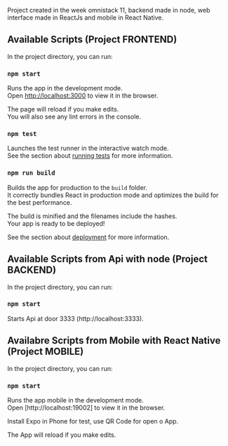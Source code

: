 Project created in the week omnistack 11, backend made in node, web interface made in ReactJs and mobile in React Native.<br />

## Available Scripts (Project FRONTEND)

In the project directory, you can run:

### `npm start`

Runs the app in the development mode.<br />
Open [http://localhost:3000](http://localhost:3000) to view it in the browser.

The page will reload if you make edits.<br />
You will also see any lint errors in the console.

### `npm test`

Launches the test runner in the interactive watch mode.<br />
See the section about [running tests](https://facebook.github.io/create-react-app/docs/running-tests) for more information.

### `npm run build`

Builds the app for production to the `build` folder.<br />
It correctly bundles React in production mode and optimizes the build for the best performance.

The build is minified and the filenames include the hashes.<br />
Your app is ready to be deployed!<br />

See the section about [deployment](https://facebook.github.io/create-react-app/docs/deployment) for more information.<br />


## Available Scripts from Api with node (Project BACKEND)

In the project directory, you can run:

### `npm start`

Starts Api at door 3333 (http://localhost:3333).<br />


## Availabre Scripts from Mobile with React Native (Project MOBILE)

In the project directory, you can run:

### `npm start`

Runs the app mobile in the development mode.<br />
Open [http://localhost:19002] to view it in the browser.

Install Expo in Phone for test, use QR Code for open o App.<br />

The App will reload if you make edits.
